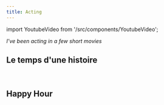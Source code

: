 ```yaml
---
title: Acting
---
```

import YoutubeVideo from '/src/components/YoutubeVideo';

*I've been acting in a few short movies*

## Le temps d'une histoire

<YoutubeVideo url = "https://www.youtube.com/embed/ks2TZxxF9tc"/>
<br/>

## Happy Hour

<YoutubeVideo url = "https://www.youtube.com/embed/RnVSm-6Zb38"/>
<br/>
